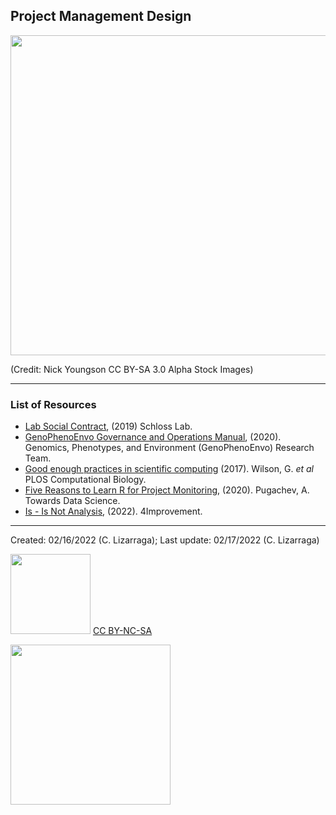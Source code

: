 ## Project Management Design

<img src="https://www.picpedia.org/handwriting/images/project-management.jpg" width="512">

(Credit: Nick Youngson CC BY-SA 3.0 Alpha Stock Images)


***

### List of Resources

* [Lab Social Contract](https://www.schlosslab.org/lab_business/social_contract.html), (2019) Schloss Lab.
* [GenoPhenoEnvo Governance and Operations Manual](https://zenodo.org/record/3839120#.Yg3rOS-B2qB), (2020). Genomics, Phenotypes, and Environment (GenoPhenoEnvo) Research Team.
* [Good enough practices in scientific computing](https://journals.plos.org/ploscompbiol/article?id=10.1371/journal.pcbi.1005510) (2017). Wilson, G. _et al_ PLOS Computational Biology.
* [Five Reasons to Learn R for Project Monitoring](https://towardsdatascience.com/five-reasons-to-learn-r-for-project-monitoring-95991e3efb55), (2020). Pugachev, A. Towards Data Science.
* [Is - Is Not Analysis](https://4improvement.one/knowledge/tools-techniques/25-problem-analysis-tool/57-is-–-is-not), (2022). 4Improvement.


***

Created: 02/16/2022 (C. Lizarraga);
Last update: 02/17/2022 (C. Lizarraga)

<img src="https://mirrors.creativecommons.org/presskit/buttons/88x31/png/by-nc-sa.png" width="128">  [CC BY-NC-SA](https://creativecommons.org/licenses/by-nc-sa/4.0/)

<img src="https://datascience.arizona.edu/sites/default/files/footer-logo.png" width="256">
